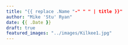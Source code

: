 ```yaml
---
title: "{{ replace .Name "-" " " | title }}"
author: "Mike 'Stu' Ryan"
date: {{ .Date }}
draft: true
featured_images: "../images/Kilkee1.jpg"
---
```


